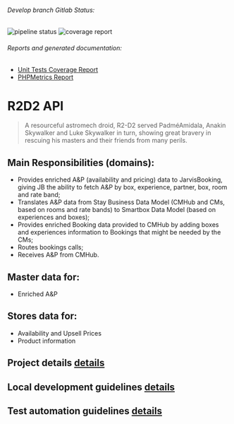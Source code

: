 ###### Develop branch Gitlab Status:
![pipeline status](http://gitlab.production.smartbox.com/millenniumfalcon/r2-d2-api/badges/master/pipeline.svg)
![coverage report](http://gitlab.production.smartbox.com/millenniumfalcon/r2-d2-api/badges/master/coverage.svg)


###### Reports and generated documentation:
* [Unit Tests Coverage Report](http://millenniumfalcon.gitlab.production.smartbox.com/r2-d2-api/phpunit/)
* [PHPMetrics Report](http://millenniumfalcon.gitlab.production.smartbox.com/r2-d2-api/phpmetrics/)

# R2D2 API

> A resourceful astromech droid, R2-D2 served PadméAmidala, Anakin Skywalker and Luke Skywalker in turn, showing great bravery in rescuing his masters and their friends from many perils.

## Main Responsibilities (domains):

* Provides enriched A&P (availability and pricing) data to JarvisBooking, giving JB the ability to fetch A&P by box, experience, partner, box, room and rate band;
* Translates A&P data from Stay Business Data Model (CMHub and CMs, based on rooms and rate bands) to Smartbox Data Model (based on experiences and boxes);
* Provides enriched Booking data provided to CMHub by adding boxes and experiences information to Bookings that might be needed by the CMs;
* Routes bookings calls;
* Receives A&P from CMHub.

## Master data for:

* Enriched A&P

## Stores data for:

* Availability and Upsell Prices
* Product information

## Project details [details](docs/readme/projectDetails_README.md)

## Local development guidelines [details](docs/readme/localDevelopment_README.md)   

## Test automation guidelines [details](docs/readme/testAutomation_README.md)
      
   

